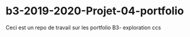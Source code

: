 # b3-2019-2020-Projet-04-portfolio
Ceci est un repo de travail sur les portfolio B3- exploration ccs
